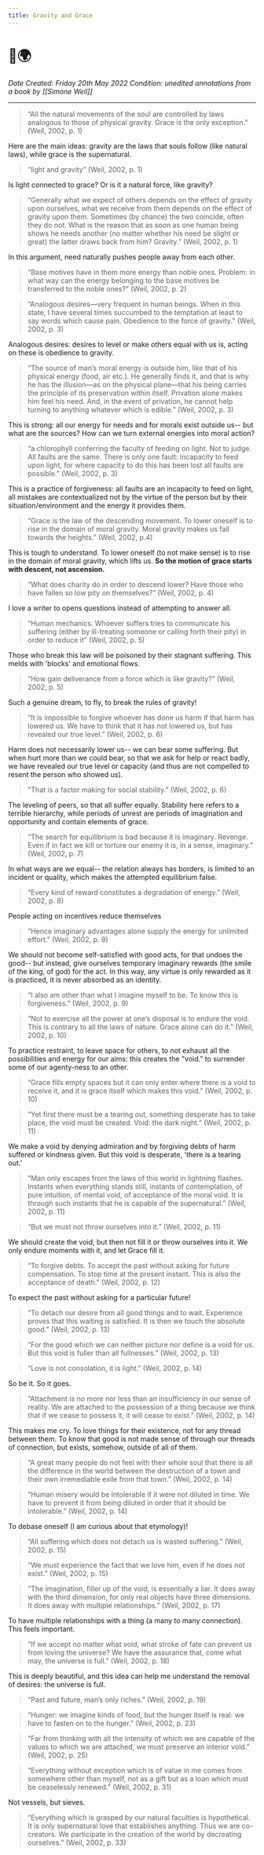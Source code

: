 ```yaml
---
title: Gravity and Grace
---
```


# 📖🌍
*Date Created: Friday 20th May 2022*
*Condition: unedited annotations from a book by [[Simone Weil]]*

---

>“All the natural movements of the soul are controlled by laws analogous to those of physical gravity. Grace is the only exception.” (Weil, 2002, p. 1) 
>

Here are the main ideas: gravity are the laws that souls follow (like natural laws), while grace is the supernatural.

> “light and gravity” (Weil, 2002, p. 1) 

Is light connected to grace? Or is it a natural force, like gravity?

>“Generally what we expect of others depends on the effect of gravity upon ourselves, what we receive from them depends on the effect of gravity upon them. Sometimes (by chance) the two coincide, often they do not. What is the reason that as soon as one human being shows he needs another (no matter whether his need be slight or great) the latter draws back from him? Gravity.” (Weil, 2002, p. 1)

In this argument, need naturally pushes people away from each other.

>“Base motives have in them more energy than noble ones. Problem: in what way can the energy belonging to the base motives be transferred to the noble ones?” (Weil, 2002, p. 2)

>“Analogous desires—very frequent in human beings. When in this state, I have several times succumbed to the temptation at least to say words which cause pain. Obedience to the force of gravity.” (Weil, 2002, p. 3)

Analogous desires: desires to level or make others equal with us is, acting on these is obedience to gravity.

>“The source of man’s moral energy is outside him, like that of his physical energy (food, air etc.). He generally finds it, and that is why he has the illusion—as on the physical plane—that his being carries the principle of its preservation within itself. Privation alone makes him feel his need. And, in the event of privation, he cannot help turning to anything whatever which is edible.” (Weil, 2002, p. 3) 

This is strong: all our energy for needs and for morals exist outside us-- but what are the sources? How can we turn external energies into moral action?

>“a chlorophyll conferring the faculty of feeding on light. Not to judge. All faults are the same. There is only one fault: incapacity to feed upon light, for where capacity to do this has been lost all faults are possible.” (Weil, 2002, p. 3)

This is a practice of forgiveness: all faults are an incapacity to feed on light, all mistakes are contextualized not by the virtue of the person but by their situation/environment and the energy it provides them.

>“Grace is the law of the descending movement. To lower oneself is to rise in the domain of moral gravity. Moral gravity makes us fall towards the heights.” (Weil, 2002, p.4)

This is tough to understand. To lower oneself (to not make sense) is to rise in the domain of moral gravity, which lifts us. **So the motion of grace starts with descent, not ascension.**

>“What does charity do in order to descend lower? Have those who have fallen so low pity on themselves?” (Weil, 2002, p. 4) 

I love a writer to opens questions instead of attempting to answer all.

>“Human mechanics. Whoever suffers tries to communicate his suffering (either by ill-treating someone or calling forth their pity) in order to reduce it” (Weil, 2002, p. 5) 

Those who break this law will be poisoned by their stagnant suffering. This melds with 'blocks' and emotional flows.

>“How gain deliverance from a force which is like gravity?” (Weil, 2002, p. 5) 

Such a genuine dream, to fly, to break the rules of gravity!

>“It is impossible to forgive whoever has done us harm if that harm has lowered us. We have to think that it has not lowered us, but has revealed our true level.” (Weil, 2002, p. 6) 

Harm does not necessarily lower us-- we can bear some suffering. But when hurt more than we could bear, so that we ask for help or react badly, we have revealed our true level or capacity (and thus are not compelled to resent the person who showed us).

>"That is a factor making for social stability.” (Weil, 2002, p. 6) 

The leveling of peers, so that all suffer equally. Stability here refers to a terrible hierarchy, while periods of unrest are periods of imagination and opportunity and contain elements of grace.

>“The search for equilibrium is bad because it is imaginary. Revenge. Even if in fact we kill or torture our enemy it is, in a sense, imaginary.” (Weil, 2002, p. 7) 

In what ways are we equal-- the relation always has borders, is limited to an incident or quality, which makes the attempted equilibrium false.

>“Every kind of reward constitutes a degradation of energy.” (Weil, 2002, p. 8) 

People acting on incentives reduce themselves

>“Hence imaginary advantages alone supply the energy for unlimited effort.” (Weil, 2002, p. 9) 

We should not become self-satisfied with good acts, for that undoes the good-- but instead, give ourselves temporary imaginary rewards (the smile of the king, of god) for the act. In this way, any virtue is only rewarded as it is practiced, it is never absorbed as an identity.

> “I also am other than what I imagine myself to be. To know this is forgiveness.” (Weil, 2002, p. 9)

>“Not to exercise all the power at one’s disposal is to endure the void. This is contrary to all the laws of nature. Grace alone can do it.” (Weil, 2002, p. 10) 

To practice restraint, to leave space for others, to not exhaust all the possibilities and energy for our aims: this creates the "void." to surrender some of our agenty-ness to an other.

>“Grace fills empty spaces but it can only enter where there is a void to receive it, and it is grace itself which makes this void.” (Weil, 2002, p. 10)

>“Yet first there must be a tearing out, something desperate has to take place, the void must be created. Void: the dark night.” (Weil, 2002, p. 11) 

We make a void by denying admiration and by forgiving debts of harm suffered or kindness given. But this void is desperate, 'there is a tearing out.'

>“Man only escapes from the laws of this world in lightning flashes. Instants when everything stands still, instants of contemplation, of pure intuition, of mental void, of acceptance of the moral void. It is through such instants that he is capable of the supernatural.” (Weil, 2002, p. 11)

>“But we must not throw ourselves into it.” (Weil, 2002, p. 11) 

We should create the void, but then not fill it or throw ourselves into it. We only endure moments with it, and let Grace fill it.

>“To forgive debts. To accept the past without asking for future compensation. To stop time at the present instant. This is also the acceptance of death.” (Weil, 2002, p. 12) 

To expect the past without asking for a particular future!

>“To detach our desire from all good things and to wait. Experience proves that this waiting is satisfied. It is then we touch the absolute good.” (Weil, 2002, p. 13)

>“For the good which we can neither picture nor define is a void for us. But this void is fuller than all fullnesses.” (Weil, 2002, p. 13)

>“Love is not consolation, it is light.” (Weil, 2002, p. 14)

So be it. So it goes.

>“Attachment is no more nor less than an insufficiency in our sense of reality. We are attached to the possession of a thing because we think that if we cease to possess it, it will cease to exist.” (Weil, 2002, p. 14)

This makes me cry. To love things for their existence, not for any thread between them. To know that good is not made sense of through our threads of connection, but exists, somehow, outside of all of them.

>“A great many people do not feel with their whole soul that there is all the difference in the world between the destruction of a town and their own irremediable exile from that town.” (Weil, 2002, p. 14)

>“Human misery would be intolerable if it were not diluted in time. We have to prevent it from being diluted in order that it should be intolerable.” (Weil, 2002, p. 14)
>

To debase oneself (I am curious about that etymology)!

>“All suffering which does not detach us is wasted suffering.” (Weil, 2002, p. 15)

>“We must experience the fact that we love him, even if he does not exist.” (Weil, 2002, p. 15)

>“The imagination, filler up of the void, is essentially a liar. It does away with the third dimension, for only real objects have three dimensions. It does away with multiple relationships.” (Weil, 2002, p. 17) 

To have multiple relationships with a thing (a many to many connection). This feels important.

>“If we accept no matter what void, what stroke of fate can prevent us from loving the universe? We have the assurance that, come what may, the universe is full.” (Weil, 2002, p. 18) 

This is deeply beautiful, and this idea can help me understand the removal of desires: the universe is full.

>“Past and future, man’s only riches.” (Weil, 2002, p. 19)

>“Hunger: we imagine kinds of food, but the hunger itself is real: we have to fasten on to the hunger.” (Weil, 2002, p. 23)

>“Far from thinking with all the intensity of which we are capable of the values to which we are attached, we must preserve an interior void.” (Weil, 2002, p. 25)

>“Everything without exception which is of value in me comes from somewhere other than myself, not as a gift but as a loan which must be ceaselessly renewed.” (Weil, 2002, p. 31)

Not vessels, but sieves.

>“Everything which is grasped by our natural faculties is hypothetical. It is only supernatural love that establishes anything. Thus we are co-creators. We participate in the creation of the world by decreating ourselves.” (Weil, 2002, p. 33)

